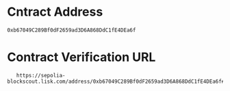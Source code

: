# Cntract Address 
```
0xb67049C289Bf0dF2659ad3D6A868DdC1fE4DEa6f
``` 

# Contract Verification URL 

```
   https://sepolia-blockscout.lisk.com/address/0xb67049C289Bf0dF2659ad3D6A868DdC1fE4DEa6f#code 
``` 
